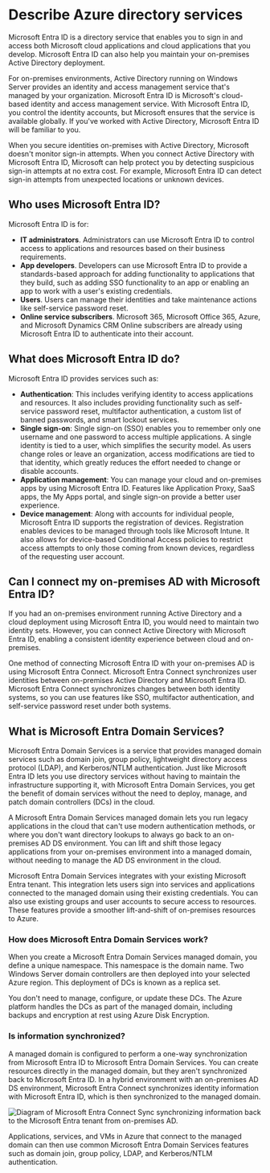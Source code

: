# Describe Azure directory services

Microsoft Entra ID is a directory service that enables you to sign in and access both Microsoft cloud applications and cloud applications that you develop. Microsoft Entra ID can also help you maintain your on-premises Active Directory deployment.

For on-premises environments, Active Directory running on Windows Server provides an identity and access management service that's managed by your organization. Microsoft Entra ID is Microsoft's cloud-based identity and access management service. With Microsoft Entra ID, you control the identity accounts, but Microsoft ensures that the service is available globally. If you've worked with Active Directory, Microsoft Entra ID will be familiar to you.

When you secure identities on-premises with Active Directory, Microsoft doesn't monitor sign-in attempts. When you connect Active Directory with Microsoft Entra ID, Microsoft can help protect you by detecting suspicious sign-in attempts at no extra cost. For example, Microsoft Entra ID can detect sign-in attempts from unexpected locations or unknown devices.

## Who uses Microsoft Entra ID?

Microsoft Entra ID is for:

- **IT administrators**. Administrators can use Microsoft Entra ID to control access to applications and resources based on their business requirements.
- **App developers**. Developers can use Microsoft Entra ID to provide a standards-based approach for adding functionality to applications that they build, such as adding SSO functionality to an app or enabling an app to work with a user's existing credentials.
- **Users**. Users can manage their identities and take maintenance actions like self-service password reset.
- **Online service subscribers**. Microsoft 365, Microsoft Office 365, Azure, and Microsoft Dynamics CRM Online subscribers are already using Microsoft Entra ID to authenticate into their account.

## What does Microsoft Entra ID do?

Microsoft Entra ID provides services such as:

- **Authentication**: This includes verifying identity to access applications and resources. It also includes providing functionality such as self-service password reset, multifactor authentication, a custom list of banned passwords, and smart lockout services.
- **Single sign-on**: Single sign-on (SSO) enables you to remember only one username and one password to access multiple applications. A single identity is tied to a user, which simplifies the security model. As users change roles or leave an organization, access modifications are tied to that identity, which greatly reduces the effort needed to change or disable accounts.
- **Application management**: You can manage your cloud and on-premises apps by using Microsoft Entra ID. Features like Application Proxy, SaaS apps, the My Apps portal, and single sign-on provide a better user experience.
- **Device management**: Along with accounts for individual people, Microsoft Entra ID supports the registration of devices. Registration enables devices to be managed through tools like Microsoft Intune. It also allows for device-based Conditional Access policies to restrict access attempts to only those coming from known devices, regardless of the requesting user account.

## Can I connect my on-premises AD with Microsoft Entra ID?

If you had an on-premises environment running Active Directory and a cloud deployment using Microsoft Entra ID, you would need to maintain two identity sets. However, you can connect Active Directory with Microsoft Entra ID, enabling a consistent identity experience between cloud and on-premises.

One method of connecting Microsoft Entra ID with your on-premises AD is using Microsoft Entra Connect. Microsoft Entra Connect synchronizes user identities between on-premises Active Directory and Microsoft Entra ID. Microsoft Entra Connect synchronizes changes between both identity systems, so you can use features like SSO, multifactor authentication, and self-service password reset under both systems.

## What is Microsoft Entra Domain Services?

Microsoft Entra Domain Services is a service that provides managed domain services such as domain join, group policy, lightweight directory access protocol (LDAP), and Kerberos/NTLM authentication. Just like Microsoft Entra ID lets you use directory services without having to maintain the infrastructure supporting it, with Microsoft Entra Domain Services, you get the benefit of domain services without the need to deploy, manage, and patch domain controllers (DCs) in the cloud.

A Microsoft Entra Domain Services managed domain lets you run legacy applications in the cloud that can't use modern authentication methods, or where you don't want directory lookups to always go back to an on-premises AD DS environment. You can lift and shift those legacy applications from your on-premises environment into a managed domain, without needing to manage the AD DS environment in the cloud.

Microsoft Entra Domain Services integrates with your existing Microsoft Entra tenant. This integration lets users sign into services and applications connected to the managed domain using their existing credentials. You can also use existing groups and user accounts to secure access to resources. These features provide a smoother lift-and-shift of on-premises resources to Azure.

### How does Microsoft Entra Domain Services work?

When you create a Microsoft Entra Domain Services managed domain, you define a unique namespace. This namespace is the domain name. Two Windows Server domain controllers are then deployed into your selected Azure region. This deployment of DCs is known as a replica set.

You don't need to manage, configure, or update these DCs. The Azure platform handles the DCs as part of the managed domain, including backups and encryption at rest using Azure Disk Encryption.

### Is information synchronized?

A managed domain is configured to perform a one-way synchronization from Microsoft Entra ID to Microsoft Entra Domain Services. You can create resources directly in the managed domain, but they aren't synchronized back to Microsoft Entra ID. In a hybrid environment with an on-premises AD DS environment, Microsoft Entra Connect synchronizes identity information with Microsoft Entra ID, which is then synchronized to the managed domain.

![Diagram of Microsoft Entra Connect Sync synchronizing information back to the Microsoft Entra tenant from on-premises AD.](https://learn.microsoft.com/en-us/training/wwl-azure/describe-azure-identity-access-security/media/azure-active-directory-sync-topology-7359f2b8-427db2d4.png)

Applications, services, and VMs in Azure that connect to the managed domain can then use common Microsoft Entra Domain Services features such as domain join, group policy, LDAP, and Kerberos/NTLM authentication.